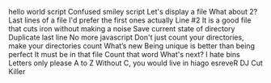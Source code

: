 hello world script
Confused smiley script
Let's display a file
What about 2?
Last lines of a file
I'd prefer the first ones actually
Line #2
It is a good file that cuts iron without making a noise
Save current state of directory
Duplicate last line
No more javascript
Don't just count your directories, make your directories count
What’s new
Being unique is better than being perfect
It must be in that file
Count that word
What's next?
I hate bins
Letters only please
A to Z
Without C, you would live in hiago
esreveR
DJ Cut Killer
